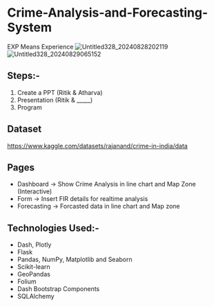 # Crime-Analysis-and-Forecasting-System
EXP Means Experience
![Untitled328_20240828202119](https://github.com/user-attachments/assets/d3744888-ce5b-497a-912b-0704bb9acc38)
![Untitled328_20240829065152](https://github.com/user-attachments/assets/418e000e-8444-49c8-8818-f774906a471d)


## Steps:-
1. Create a PPT (Ritik & Atharva)
2. Presentation (Ritik & _____)
3. Program

## Dataset
https://www.kaggle.com/datasets/rajanand/crime-in-india/data


## Pages
- Dashboard -> Show Crime Analysis in line chart and Map Zone (Interactive)
- Form -> Insert FIR details for realtime analysis
- Forecasting -> Forcasted data in line chart and Map zone

## Technologies Used:-
- Dash, Plotly
- Flask
- Pandas, NumPy, Matplotlib and Seaborn
- Scikit-learn
- GeoPandas
- Folium
- Dash Bootstrap Components
- SQLAlchemy
